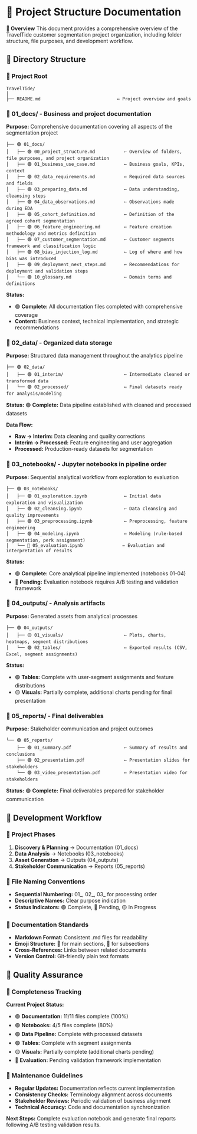 # 📕 Project Structure Documentation

**📌 Overview**
This document provides a comprehensive overview of the TravelTide customer segmentation project organization, including folder structure, file purposes, and development workflow.

## 📕 Directory Structure

### 📌 Project Root
```
TravelTide/
│
├── README.md                             ← Project overview and goals
```

### 📌 01_docs/ - Business and project documentation
**Purpose:** Comprehensive documentation covering all aspects of the segmentation project
```
├── 🟢 01_docs/
│   ├── 🟢 00_project_structure.md           ← Overview of folders, file purposes, and project organization
│   ├── 🟢 01_business_use_case.md           ← Business goals, KPIs, context
│   ├── 🟢 02_data_requirements.md           ← Required data sources and fields
│   ├── 🟢 03_preparing_data.md              ← Data understanding, cleansing steps
│   ├── 🟢 04_data_observations.md           ← Observations made during EDA
│   ├── 🟢 05_cohort_definition.md           ← Definition of the agreed cohort segmentation
│   ├── 🟢 06_feature_engineering.md         ← Feature creation methodology and metrics definition
│   ├── 🟢 07_customer_segmentation.md       ← Customer segments framework and classification logic
│   ├── 🟢 08_bias_injection_log.md          ← Log of where and how bias was introduced
│   ├── 🟢 09_deployment_next_steps.md       ← Recommendations for deployment and validation steps
│   └── 🟢 10_glossary.md                    ← Domain terms and definitions
```

**Status:** 
- 🟢 **Complete:** All documentation files completed with comprehensive coverage
- **Content:** Business context, technical implementation, and strategic recommendations

### 📌 02_data/ - Organized data storage
**Purpose:** Structured data management throughout the analytics pipeline
```
├── 🟢 02_data/
│   ├── 🟢 01_interim/                       ← Intermediate cleaned or transformed data
│   └── 🟢 02_processed/                     ← Final datasets ready for analysis/modeling
```

**Status:** 🟢 **Complete:** Data pipeline established with cleaned and processed datasets

**Data Flow:**
- **Raw → Interim:** Data cleaning and quality corrections
- **Interim → Processed:** Feature engineering and user aggregation
- **Processed:** Production-ready datasets for segmentation

### 📌 03_notebooks/ - Jupyter notebooks in pipeline order
**Purpose:** Sequential analytical workflow from exploration to evaluation
```
├── 🟢 03_notebooks/
│   ├── 🟢 01_exploration.ipynb              ← Initial data exploration and visualization
│   ├── 🟢 02_cleansing.ipynb                ← Data cleansing and quality improvements
│   ├── 🟢 03_preprocessing.ipynb            ← Preprocessing, feature engineering
│   ├── 🟢 04_modeling.ipynb                 ← Modeling (rule-based segmentation, perk assignment)
│   └── 🔴 05_evaluation.ipynb               ← Evaluation and interpretation of results
```

**Status:**
- 🟢 **Complete:** Core analytical pipeline implemented (notebooks 01-04)
- 🔴 **Pending:** Evaluation notebook requires A/B testing and validation framework

### 📌 04_outputs/ - Analysis artifacts
**Purpose:** Generated assets from analytical processes
```
├── 🟢 04_outputs/
│   ├── 🟡 01_visuals/                       ← Plots, charts, heatmaps, segment distributions
│   └── 🟢 02_tables/                        ← Exported results (CSV, Excel, segment assignments)
```

**Status:**
- 🟢 **Tables:** Complete with user-segment assignments and feature distributions
- 🟡 **Visuals:** Partially complete, additional charts pending for final presentation

### 📌 05_reports/ - Final deliverables
**Purpose:** Stakeholder communication and project outcomes
```
└── 🟢 05_reports/
    ├── 🟢 01_summary.pdf                    ← Summary of results and conclusions
    ├── 🟢 02_presentation.pdf               ← Presentation slides for stakeholders
    └── 🟢 03_video_presentation.pdf         ← Presentation video for stakeholders
```

**Status:** 🟢 **Complete:** Final deliverables prepared for stakeholder communication

## 📕 Development Workflow

### 📌 Project Phases
1. **Discovery & Planning** → Documentation (01_docs)
2. **Data Analysis** → Notebooks (03_notebooks)
3. **Asset Generation** → Outputs (04_outputs)
4. **Stakeholder Communication** → Reports (05_reports)

### 📌 File Naming Conventions
- **Sequential Numbering:** 01_, 02_, 03_ for processing order
- **Descriptive Names:** Clear purpose indication
- **Status Indicators:** 🟢 Complete, 🔴 Pending, 🟡 In Progress

### 📌 Documentation Standards
- **Markdown Format:** Consistent .md files for readability
- **Emoji Structure:** 📕 for main sections, 📌 for subsections
- **Cross-References:** Links between related documents
- **Version Control:** Git-friendly plain text formats

## 📕 Quality Assurance

### 📌 Completeness Tracking
**Current Project Status:**
- 🟢 **Documentation:** 11/11 files complete (100%)
- 🟢 **Notebooks:** 4/5 files complete (80%)
- 🟢 **Data Pipeline:** Complete with processed datasets
- 🟢 **Tables:** Complete with segment assignments
- 🟡 **Visuals:** Partially complete (additional charts pending)
- 🔴 **Evaluation:** Pending validation framework implementation

### 📌 Maintenance Guidelines
- **Regular Updates:** Documentation reflects current implementation
- **Consistency Checks:** Terminology alignment across documents
- **Stakeholder Reviews:** Periodic validation of business alignment
- **Technical Accuracy:** Code and documentation synchronization

**Next Steps:** Complete evaluation notebook and generate final reports following A/B testing validation results.
